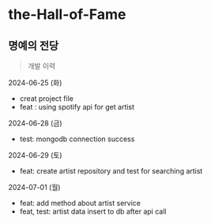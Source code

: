 # the-Hall-of-Fame
## 명예의 전당

> 개발 이력

2024-06-25 (화)
- creat project file
- feat : using spotify api for get artist

2024-06-28 (금)
- test: mongodb connection success

2024-06-29 (토)
- feat: create artist repository and test for searching artist

2024-07-01 (월)
- feat: add method about artist service
- feat, test: artist data insert to db after api call



